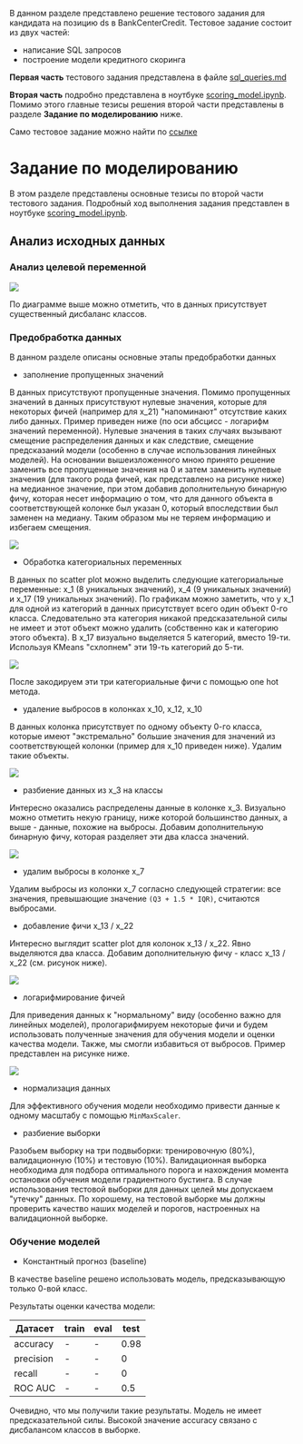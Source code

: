 В данном разделе представлено решение тестового задания для кандидата на позицию ds в BankCenterCredit. Тестовое задание состоит из двух частей:
- написание SQL запросов
- построение модели кредитного скоринга

**Первая часть** тестового задания представлена в файле [sql_queries.md](sql_queries.md)

**Вторая часть** подробно представлена в ноутбуке [scoring_model.ipynb](scoring_model.ipynb). Помимо этого главные тезисы решения второй части представлены в разделе **Задание по моделированию** ниже.

Само тестовое задание можно найти по [ссылке](data/%D0%97%D0%B0%D0%B4%D0%B0%D1%87%D0%B8%20%D0%B4%D0%BB%D1%8F%20%D0%BA%D0%B0%D0%BD%D0%B4%D0%B8%D0%B4%D0%B0%D1%82%D0%BE%D0%B2.xlsx)

# Задание по моделированию

В этом разделе представлены основные тезисы по второй части тестового задания. Подробный ход выполнения задания представлен в ноутбуке [scoring_model.ipynb](scoring_model.ipynb).

## Анализ исходных данных

### Анализ целевой переменной

<img src="images/target.png"></img>

По диаграмме выше можно отметить, что в данных присутствует существенный дисбаланс классов.

### Предобработка данных

В данном разделе описаны основные этапы предобработки данных

- заполнение пропущенных значений

В данных присутствуют пропущенные значения. Помимо пропущенных значений в данных присутствуют нулевые значения, которые для некоторых фичей (например для x_21) "напоминают" отсутствие каких либо данных. Пример приведен ниже (по оси абсциcc - логарифм значений переменной). Нулевые значения в таких случаях вызывают смещение распределения данных и как следствие, смещение предсказаний модели (особенно в случае использования линейных моделей). На основании вышеизложенного мною принято решение заменить все пропущенные значения на 0 и затем заменить нулевые значения (для такого рода фичей, как представлено на рисунке ниже) на медианное значение, при этом добавив дополнительную бинарную фичу, которая несет информацию о том, что для данного объекта в соответствующей колонке был указан 0, который впоследствии был заменен на медиану. Таким образом мы не теряем информацию и избегаем смещения.

<img src="images/x_21.png"></img>

- Обработка категориальных переменных

В данных по scatter plot можно выделить следующие категориальные переменные: x_1 (8 уникальных значений), x_4 (9 уникальных значений) и x_17 (19 уникальных значений). По графикам можно заметить, что у x_1 для одной из категорий в данных присутствует всего один объект 0-го класса. Следовательно эта категория никакой предсказательной силы не имеет и этот объект можно удалить (собственно как и категорию этого объекта). В x_17 визуально выделяется 5 категорий, вместо 19-ти. Используя KMeans "схлопнем" эти 19-ть категорий до 5-ти.

<img src="images/cat_features.png"></img>

После закодируем эти три категориальные фичи с помощью one hot метода.

- удаление выбросов в колонках х_10, х_12, х_10

В данных колонка присутствует по одному объекту 0-го класса, которые имеют "экстремально" большие значения для значений из соответствующей колонки (пример для х_10 приведен ниже). Удалим такие объекты.

<img src="images/x_10.png"></img>

- разбиение данных из х_3 на классы

Интересно оказались распределены данные в колонке х_3. Визуально можно отметить некую границу, ниже которой большинство данных, а выше - данные, похожие на выбросы. Добавим дополнительную бинарную фичу, которая разделяет эти два класса значений.

<img src="images/x_3.png"></img>

- удалим выбросы в колонке x_7

Удалим выбросы из колонки х_7 согласно следующей стратегии: все значения, превышающие значение ```(Q3 + 1.5 * IQR)```, считаются выбросами.

- добавление фичи x_13 / x_22

Интересно выглядит scatter plot для колонок х_13 / х_22. Явно выделяются два класса. Добавим дополнительную фичу - класс х_13 / х_22 (см. рисунок ниже).

<img src="images/x_13.png"></img>

- логарифмирование фичей

Для приведения данных к "нормальному" виду (особенно важно для линейных моделей), прологарифмируем некоторые фичи и будем использовать полученные значения для обучения модели и оценки качества модели. Также, мы смогли избавиться от выбросов. Пример представлен на рисунке ниже.

<img src="images/normal.png"></img>

- нормализация данных

Для эффективного обучения модели необходимо привести данные к одному масштабу с помощью ```MinMaxScaler```.

- разбиение выборки

Разобьем выборку на три подвыборки: тренировочную (80%), валидационную (10%) и тестовую (10%). Валидационная выборка необходима для подбора оптимального порога и нахождения момента остановки обучения модели градиентного бустинга. В случае использования тестовой выборки для данных целей мы допускаем "утечку" данных. По хорошему, на тестовой выборке мы должны проверить качество наших моделей и порогов, настроенных на валидационной выборке.

### Обучение моделей

- Константный прогноз (baseline)

В качестве baseline решено использовать модель, предсказывающую только 0-вой класс.

Результаты оценки качества модели:

Датасет| train | eval | test
--- | --- | --- | ---
accuracy | - | - | 0.98
precision | - | - | 0
recall | - | - | 0
ROC AUC | - | - | 0.5

Очевидно, что мы получили такие результаты. Модель не имеет предсказательной силы. Высокой значение accuracy связано с дисбалансом классов в выборке.